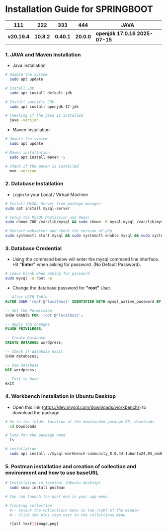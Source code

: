 # Installation Guide for SPRINGBOOT

| 111          | 222        | 333        | 444        | JAVA                           |
| ------------ | ---------- | ---------- | ---------- | ------------------------------ |
| **v20.19.4** | **10.8.2** | **0.40.1** | **20.0.0** | **openjdk 17.0.16 2025-07-15** |

### 1. JAVA and Maven Installation

- Java installation

```bash
# Update the system
  sudo apt update

# Install JDK
  sudo apt install default-jdk

# Install specific JDK
  sudo apt install openjdk-17-jdk

# Checking if the java is installed
  java -version
```

- Maven installation

```bash
# Update the system
  sudo apt update

# Maven installation
  sudo apt install maven -y

# Check if the maven is installed
  mvn -version
```

### 2. Database Installation

- Login to your Local / Virtual Machine

```bash
# Install MySQL Server from package manager
sudo apt install mysql-server

# Setup the MySQL Permission and Owner
sudo chmod 700 /var/lib/mysql && sudo chown -R mysql:mysql /var/lib/mysql

# Restart webserver and check the version of php
sudo systemctl start mysql && sudo systemctl enable mysql && sudo systemctl status mysql
```

### 3. Database Credential

- Using the command below will enter the mysql command line interface. Hit **"Enter"** when asking for password. (No Default Password).

```bash
# Leave blank when asking for password
sudo mysql -u root -p
```

- Change the database password for **"root"** User.

```sql
-- Alter USER Table
ALTER USER 'root'@'localhost' IDENTIFIED WITH mysql_native_password BY 'P@ssw0rd01';

-- Set the Permission
SHOW GRANTS FOR 'root'@'localhost';

-- Apply the changes
FLUSH PRIVILEGES;

-- Create Database
CREATE DATABASE wordpress;

-- Check if database exist
SHOW databases;

-- Use Database
USE wordpress;

-- Exit to bash
exit
```

### 4. Workbench installation in Ubuntu Desktop

- Open this link (https://dev.mysql.com/downloads/workbench/) to download the package

```bash
# Go to the folder location of the downloaded package EX. downloads
  cd Downloads

# look for the package name
  ls

# installation
  sudo apt install ./mysql-workbench-community_8.0.44-1ubuntu24.04_amd64.deb
```

### 5. Postman installation and creation of collection and environment and how to use baseURL

```bash
# Installation in terminal (Ubuntu desktop)
  sudo snap install postman

# You can launch the post man in your app menu

# Creating collection 
  #-- Select the collections menu in top-right of the window
  #-- Click the plus sign next to the collections menu

  ![alt text](image.png)
```


